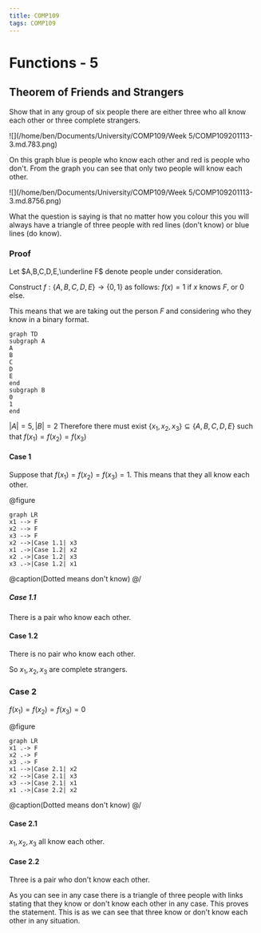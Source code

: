 ```yaml
---
title: COMP109
tags: COMP109
---
```

# Functions - 5
## Theorem of Friends and Strangers
Show that in any group of six people there are either three who all know each other or three complete strangers.

![](/home/ben/Documents/University/COMP109/Week 5/COMP109201113-3.md.783.png)

On this graph blue is people who know each other and red is people who don't. From the graph you can see that only two people will know each other.

![](/home/ben/Documents/University/COMP109/Week 5/COMP109201113-3.md.8756.png)

What the question is saying is that no matter how you colour this you will always have a triangle of three people with red lines (don't know) or blue lines (do know).

### Proof
Let $A,B,C,D,E,\underline F$ denote people under consideration.

Construct $f:\{A,B,C,D,E\}\rightarrow\{0,1\}$ as follows: $f(x)=1$ if $x$ knows $F$, or $0$ else. 

This means that we are taking out the person $F$ and considering who they know in a binary format.

```mermaid
graph TD
subgraph A
A
B
C
D
E
end
subgraph B
0
1
end
```

$|A|=5, |B|=2$ Therefore there must exist $\{x_1,x_2,x_3\}\subseteq\{A,B,C,D,E\}$ such that $f(x_1)=f(x_2)=f(x_3)$

#### Case 1
Suppose that $f(x_1)=f(x_2)=f(x_3)=1$. This means that they all know each other.

@figure
```mermaid
graph LR
x1 --> F
x2 --> F
x3 --> F
x2 -->|Case 1.1| x3
x1 .->|Case 1.2| x2
x2 .->|Case 1.2| x3
x3 .->|Case 1.2| x1
```
@caption(Dotted means don't know)
@/

##### Case 1.1
There is a pair who know each other.

#### Case 1.2
There is no pair who know each other. 

So $x_1,x_2,x_3$ are complete strangers.

### Case 2
$f(x_1)=f(x_2)=f(x_3)=0$

@figure
```mermaid
graph LR
x1 .-> F
x2 .-> F
x3 .-> F
x1 -->|Case 2.1| x2
x2 -->|Case 2.1| x3
x3 -->|Case 2.1| x1
x1 .->|Case 2.2| x2
```
@caption(Dotted means don't know)
@/

#### Case 2.1
$x_1,x_2,x_3$ all know each other.

#### Case 2.2
Three is a pair who don't know each other.

As you can see in any case there is a triangle of three people with links stating that they know or don't know each other in any case. This proves the statement. This is as we can see that three know or don't know each other in any situation.